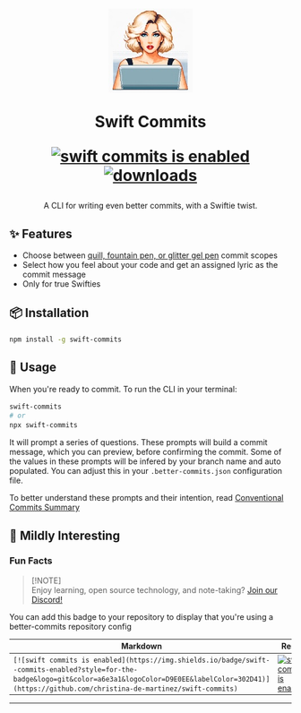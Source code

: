 <div style="margin-top: 30px">
<h1 align="center">

![](/src/swiftie-commit.jpeg)

Swift Commits

[![swift commits is enabled](https://img.shields.io/badge/swift--commits-enabled?style=for-the-badge&logo=git&color=a6e3a1&logoColor=D9E0EE&labelColor=302D41)](https://github.com/christina-de-martinez/swift-commits)
[![downloads](https://img.shields.io/npm/dt/swift-commits.svg?style=for-the-badge&logo=npm&color=74c7ec&logoColor=D9E0EE&labelColor=302D41)](https://www.npmjs.com/package/swift-commits)

</h1>
</div>

<p align="center">
A CLI for writing even better commits, with a Swiftie twist.
</p>

## ✨ Features

- Choose between [quill, fountain pen, or glitter gel pen](https://youtu.be/xMy8ZGlKf1U?si=kFeh3DoaALLQu3DN&t=276) commit scopes
- Select how you feel about your code and get an assigned lyric as the commit message
- Only for true Swifties

## 📦 Installation

```sh
npm install -g swift-commits
```

## 🚀 Usage

When you're ready to commit. To run the CLI in your terminal:

```sh
swift-commits
# or
npx swift-commits
```

It will prompt a series of questions. These prompts will build a commit message, which you can preview, before confirming the commit.
Some of the values in these prompts will be infered by your branch name and auto populated. You can adjust this in your `.better-commits.json` configuration file.

To better understand these prompts and their intention, read [Conventional Commits Summary](https://www.conventionalcommits.org/en/v1.0.0-beta.4/#summary)

## 🌌 Mildly Interesting

### Fun Facts

> [!NOTE]<br>
> Enjoy learning, open source technology, and note-taking? [Join our Discord!](https://discord.gg/grHVnZwYup)

You can add this badge to your repository to display that you're using a better-commits repository config

| Markdown                                                                                                                                                                                                                  | Result                                                                                                                                                                                                                  |
| ------------------------------------------------------------------------------------------------------------------------------------------------------------------------------------------------------------------------- | ----------------------------------------------------------------------------------------------------------------------------------------------------------------------------------------------------------------------- |
| `[![swift commits is enabled](https://img.shields.io/badge/swift--commits-enabled?style=for-the-badge&logo=git&color=a6e3a1&logoColor=D9E0EE&labelColor=302D41)](https://github.com/christina-de-martinez/swift-commits)` | [![swift commits is enabled](https://img.shields.io/badge/swift--commits-enabled?style=for-the-badge&logo=git&color=a6e3a1&logoColor=D9E0EE&labelColor=302D41)](https://github.com/christina-de-martinez/swift-commits) |

---
